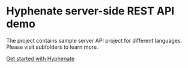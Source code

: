 Hyphenate server-side REST API demo
======================

The project contains sample server API project for different languages. Please visit subfolders to learn more. 

[Get started with Hyphenate](http://docs.hyphenate.io/docs/getting-started)

